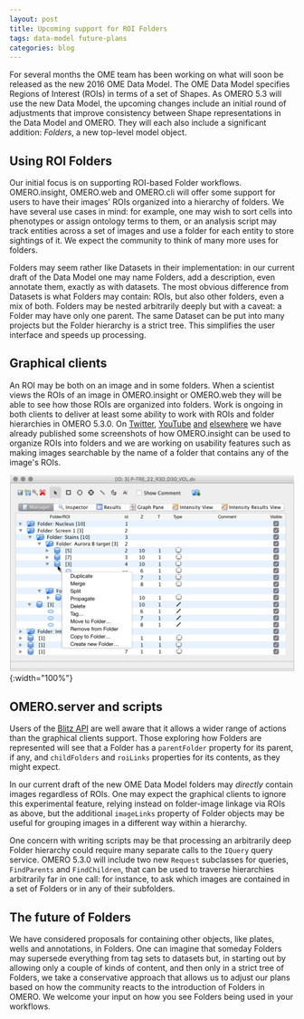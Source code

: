 ```yaml
---
layout: post
title: Upcoming support for ROI Folders
tags: data-model future-plans
categories: blog
---
```


For several months the OME team has been working on what will soon be
released as the new 2016 OME Data Model. The OME Data Model specifies
Regions of Interest (ROIs) in terms of a set of Shapes. As OMERO 5.3
will use the new Data Model, the upcoming changes include an initial
round of adjustments that improve consistency between Shape
representations in the Data Model and OMERO. They will each also include
a significant addition: *Folders*, a new top-level model object.

## Using ROI Folders

Our initial focus is on supporting ROI-based Folder workflows.
OMERO.insight, OMERO.web and OMERO.cli will offer some support for users
to have their images' ROIs organized into a hierarchy of folders. We
have several use cases in mind: for example, one may wish to sort cells
into phenotypes or assign ontology terms to them, or an analysis script
may track entities across a set of images and use a folder for each
entity to store sightings of it. We expect the community to think of
many more uses for folders.

Folders may seem rather like Datasets in their implementation: in our
current draft of the Data Model one may name Folders, add a description,
even annotate them, exactly as with datasets. The most obvious
difference from Datasets is what Folders may contain: ROIs, but also
other folders, even a mix of both. Folders may be nested arbitrarily
deeply but with a caveat: a Folder may have only one parent. The same
Dataset can be put into many projects but the Folder hierarchy is a
strict tree. This simplifies the user interface and speeds up
processing.

## Graphical clients

An ROI may be both on an image and in some folders. When a scientist
views the ROIs of an image in OMERO.insight or OMERO.web they will be
able to see how those ROIs are organized into folders. Work is ongoing
in both clients to deliver at least some ability to work with ROIs and
folder hierarchies in OMERO 5.3.0. On
[Twitter](https://twitter.com/openmicroscopy/status/710155229682126848),
[YouTube](https://www.youtube.com/watch?v=rkwQ8lzpAFs)
[and](https://github.com/openmicroscopy/design/issues/14)
[elsewhere](https://github.com/openmicroscopy/design/issues/15) we have
already published some screenshots of how OMERO.insight can be used to
organize ROIs into folders and we are working on usability features such
as making images searchable by the name of a folder that contains any of
the image's ROIs.

![ROI Folder screenshot](/images/ROI-Folder-Insight.png){:width="100%"}

## OMERO.server and scripts

Users of the [Blitz
API](http://www.openmicroscopy.org/site/support/omero5.2/developers/Modules/Api.html)
are well aware that it allows a wider range of actions than the
graphical clients support. Those exploring how Folders are represented
will see that a Folder has a `parentFolder` property for its parent, if
any, and `childFolders` and `roiLinks` properties for its contents, as
they might expect.

In our current draft of the new OME Data Model folders may *directly*
contain images regardless of ROIs. One may expect the graphical clients
to ignore this experimental feature, relying instead on folder-image
linkage via ROIs as above, but the additional `imageLinks` property of
Folder objects may be useful for grouping images in a different way
within a hierarchy.

One concern with writing scripts may be that processing an arbitrarily
deep Folder hierarchy could require many separate calls to the `IQuery`
query service. OMERO 5.3.0 will include two new `Request` subclasses for
queries, `FindParents` and `FindChildren`, that can be used to traverse
hierarchies arbitrarily far in one call: for instance, to ask which
images are contained in a set of Folders or in any of their subfolders.

## The future of Folders

We have considered proposals for containing other objects, like plates,
wells and annotations, in Folders. One can imagine that someday Folders
may supersede everything from tag sets to datasets but, in starting out
by allowing only a couple of kinds of content, and then only in a strict
tree of Folders, we take a conservative approach that allows us to
adjust our plans based on how the community reacts to the introduction
of Folders in OMERO. We welcome your input on how you see Folders being
used in your workflows.
